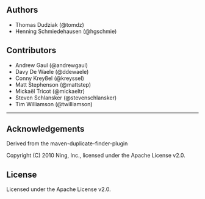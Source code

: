 ## Authors

* Thomas Dudziak (@tomdz)
* Henning Schmiedehausen (@hgschmie)

## Contributors

* Andrew Gaul (@andrewgaul)
* Davy De Waele (@ddewaele)
* Conny Kreyßel (@kreyssel)
* Matt Stephenson (@mattstep)
* Mickaël Tricot (@mickaeltr)
* Steven Schlansker (@stevenschlansker)
* Tim Williamson (@twilliamson)

---

## Acknowledgements

Derived from the maven-duplicate-finder-plugin 

Copyright (C) 2010 Ning, Inc., licensed under the Apache License v2.0.

## License

Licensed under the Apache License v2.0.

